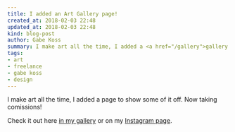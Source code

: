 ```yaml
---
title: I added an Art Gallery page!
created_at: 2018-02-03 22:48
updated_at: 2018-02-03 22:48
kind: blog-post
author: Gabe Koss
summary: I make art all the time, I added a <a href="/gallery">gallery page</a> to show some of it off. Now taking comissions!
tags:
- art
- freelance
- gabe koss
- design
--- 
```


I make art all the time, I added a page to show some of it off. Now taking comissions!

Check it out here [in my gallery](/gallery) or on my [Instagram page](https://instagram.com/granolocks).

